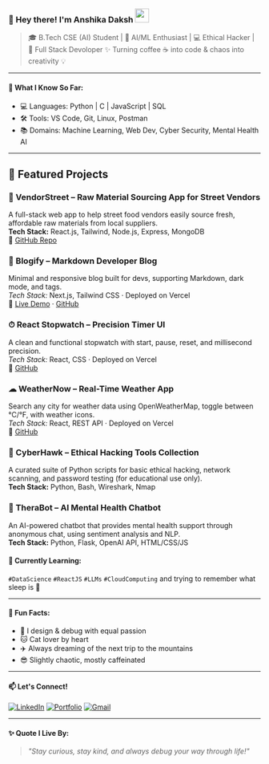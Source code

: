 ### 🌸 Hey there! I'm Anshika Daksh <img src="https://media.giphy.com/media/hvRJCLFzcasrR4ia7z/giphy.gif" width="28">

> 🎓 B.Tech CSE (AI) Student | 🤖 AI/ML Enthusiast | 💻 Ethical Hacker | 🚀 Full Stack Devoloper
> ✨ Turning coffee ☕ into code & chaos into creativity 💡

---

#### 🧠 What I Know So Far:
- 💻 Languages: Python | C | JavaScript | SQL
- 🛠️ Tools: VS Code, Git, Linux, Postman
- 📚 Domains: Machine Learning, Web Dev, Cyber Security, Mental Health AI

---
## 🚀 Featured Projects

### 🛒 VendorStreet – Raw Material Sourcing App for Street Vendors  
A full-stack web app to help street food vendors easily source fresh, affordable raw materials from local suppliers.  
**Tech Stack:** React.js, Tailwind, Node.js, Express, MongoDB  
🔗 [GitHub Repo](https://github.com/anshikadaksh06/vendorstreet) 

### 📝 Blogify – Markdown Developer Blog  
Minimal and responsive blog built for devs, supporting Markdown, dark mode, and tags.  
*Tech Stack:* Next.js, Tailwind CSS · Deployed on Vercel  
🔗 [Live Demo](https://blogify-anshika.vercel.app) · [GitHub](https://github.com/anshikadaksh06/blogify)

### ⏱ React Stopwatch – Precision Timer UI  
A clean and functional stopwatch with start, pause, reset, and millisecond precision.  
*Tech Stack:* React, CSS · Deployed on Vercel  
🔗 [GitHub](https://github.com/anshikadaksh06/react-stopwatch)

### ☁ WeatherNow – Real-Time Weather App  
Search any city for weather data using OpenWeatherMap, toggle between °C/°F, with weather icons.  
*Tech Stack:* React, REST API · Deployed on Vercel  
🔗 [GitHub](https://github.com/anshikadaksh06/weather-now)

### 🔐 CyberHawk – Ethical Hacking Tools Collection  
A curated suite of Python scripts for basic ethical hacking, network scanning, and password testing (for educational use only).  
**Tech Stack:** Python, Bash, Wireshark, Nmap  

### 💬 TheraBot – AI Mental Health Chatbot  
An AI-powered chatbot that provides mental health support through anonymous chat, using sentiment analysis and NLP.  
**Tech Stack:** Python, Flask, OpenAI API, HTML/CSS/JS  

#### 🌱 Currently Learning:
`#DataScience` `#ReactJS` `#LLMs` `#CloudComputing` and trying to remember what sleep is 🥲

---

#### 💖 Fun Facts:
- 🎨 I design & debug with equal passion
- 🐱 Cat lover by heart
- ✈️ Always dreaming of the next trip to the mountains
- 😎 Slightly chaotic, mostly caffeinated

---

#### 📫 Let's Connect!
[![LinkedIn](https://img.shields.io/badge/LinkedIn-Anshika%20Daksh-blue?style=flat&logo=linkedin)](https://linkedin.com/in/anshikadaksh06)
[![Portfolio](https://img.shields.io/badge/Portfolio-Visit-green?style=flat&logo=firefox-browser)](https://your-portfolio-link.com)
[![Gmail](https://img.shields.io/badge/Email-anshikadaksh06@gmail.com-red?style=flat&logo=gmail)](mailto:anshikadaksh06@gmail.com)

---

#### ✨ Quote I Live By:
> *"Stay curious, stay kind, and always debug your way through life!"*

